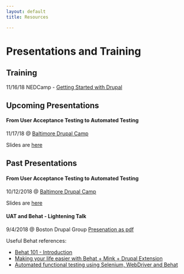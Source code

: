 ```yaml
---
layout: default
title: Resources

---
```

# Presentations and Training

## Training

11/16/18 NEDCamp - [Getting Started with Drupal](https://nedcamp.org/training/getting-started-drupal) 

## Upcoming Presentations

#### From User Acceptance Testing to Automated Testing
11/17/18 @ [Baltimore Drupal Camp](https://nedcamp.org/sessions/2018/user-acceptance-testing-automated-testing)

Slides are [here](https://stephencross.github.io/uat-and-behat)



## Past Presentations

#### From User Acceptance Testing to Automated Testing
10/12/2018 @ [Baltimore Drupal Camp](https://www.bmoredrupal.com/2018-baltimore-drupalcamp/sessions/user-acceptance-testing-automated-testing)

Slides are [here](https://stephencross.github.io/uat-and-behat)

#### UAT and Behat - Lightening Talk
9/4/2018 @ Boston Drupal Group
[Presenation as pdf](/files/UATandBEHAT-090418.pdf)


Useful Behat references:

- [Behat 101 - Introduction](https://youtu.be/j7RHtNePY3Y)
- [Making your life easier with Behat + Mink + Drupal Extension](https://youtu.be/2TJfbGYKBiM)
- [Automated functional testing using Selenium, WebDriver and Behat](https://youtu.be/MZ4laramYNs)
